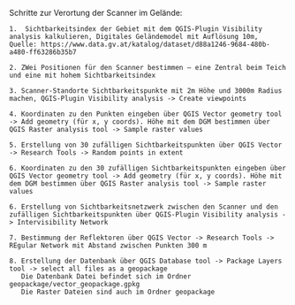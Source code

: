 Schritte zur Verortung der Scanner im Gelände:

    1.  Sichtbarkeitsindex der Gebiet mit dem QGIS-Plugin Visibility analysis kalkulieren, Digitales Geländemodel mit Auflösung 10m, Quelle: https://www.data.gv.at/katalog/dataset/d88a1246-9684-480b-a480-ff63286b35b7
    
    2. ZWei Positionen für den Scanner bestimmen – eine Zentral beim Teich und eine mit hohem Sichtbarkeitsindex
    
    3. Scanner-Standorte Sichtbarkeitspunkte mit 2m Höhe und 3000m Radius machen, QGIS-Plugin Visibility analysis -> Create viewpoints
    
    4. Koordinaten zu den Punkten eingeben über QGIS Vector geometry tool -> Add geometry (für x, y coords). Höhe mit dem DGM bestimmen über QGIS Raster analysis tool -> Sample raster values 
       
    5. Erstellung von 30 zufälligen Sichtbarkeitspunkten über QGIS Vector -> Research Tools -> Random points in extent
    
    6. Koordinaten zu den 30 zufälligen Sichtbarkeitspunkten eingeben über QGIS Vector geometry tool -> Add geometry (für x, y coords). Höhe mit dem DGM bestimmen über QGIS Raster analysis tool -> Sample raster values
       
    6. Erstellung von Sichtbarkeitsnetzwerk zwischen den Scanner und den zufälligen Sichtbarkeitspunkten über QGIS-Plugin Visibility analysis -> Intervisibility Network
       
    7. Bestimmung der Reflektoren über QGIS Vector -> Research Tools -> REgular Network mit Abstand zwischen Punkten 300 m
       
    8. Erstellung der Datenbank über QGIS Database tool -> Package Layers tool -> select all files as a geopackage
       Die Datenbank Datei befindet sich im Ordner geopackage/vector_geopackage.gpkg
       Die Raster Dateien sind auch im Ordner geopackage
